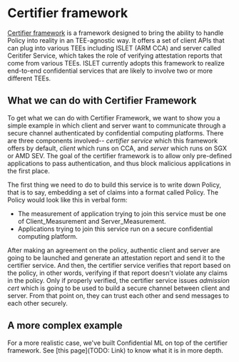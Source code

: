 # Certifier framework

[Certifier framework](https://github.com/vmware-research/certifier-framework-for-confidential-computing) is a framework designed to bring the ability to handle Policy into reality in an TEE-agnostic way. It offers a set of client APIs that can plug into various TEEs including ISLET (ARM CCA) and server called Ceritifer Service, which takes the role of verifying attestation reports that come from various TEEs.
ISLET currently adopts this framework to realize end-to-end confidential services that are likely to involve two or more different TEEs.

## What we can do with Certifier Framework

To get what we can do with Certifier Framework, we want to show you a simple example in which client and server want to communicate through a secure channel authenticated by confidential computing platforms. There are three components involved-- *certifier service* which this framework offers by default, *client* which runs on CCA, and *server* which runs on SGX or AMD SEV.
The goal of the certifier framework is to allow only pre-defined applications to pass authentication, and thus block malicious applications in the first place.

The first thing we need to do to build this service is to write down Policy, that is to say, embedding a set of claims into a format called Policy. The Policy would look like this in verbal form:
- The measurement of application trying to join this service must be one of Client_Measurement and Server_Measurement.
- Applications trying to join this service run on a secure confidential computing platform.

After making an agreement on the policy, authentic client and server are going to be launched and generate an attestation report and send it to the certifier service.
And then, the certifier service verifies that report based on the policy, in other words, verifying if that report doesn't violate any claims in the policy.
Only if properly verified, the certifier service issues *admission cert* which is going to be used to build a secure channel between client and server.
From that point on, they can trust each other and send messages to each other securely.

## A more complex example

For a more realistic case, we've built Confidential ML on top of the certifier framework.
See [this page](TODO: Link) to know what it is in more depth.

